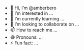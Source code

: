 - 👋 Hi, I’m @amberbero
- 👀 I’m interested in ...
- 🌱 I’m currently learning ...
- 💞️ I’m looking to collaborate on ...
- 📫 How to reach me ...
- 😄 Pronouns: ...
- ⚡ Fun fact: ...

<!---
amberbero/amberbero is a ✨ special ✨ repository because its `README.md` (this file) appears on your GitHub profile.
You can click the Preview link to take a look at your changes.
--->
